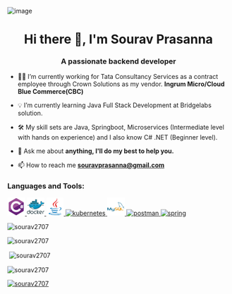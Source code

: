 ![image](https://user-images.githubusercontent.com/107973014/207370436-3076c072-e1bd-4351-bf85-32545e2d87ff.png)

<h1 align="center">Hi there 👋, I'm Sourav Prasanna</h1>
<h3 align="center">A passionate backend developer</h3>

- 👨‍💻 I’m currently working for Tata Consultancy Services as a contract employee through Crown Solutions as my vendor. **Ingrum Micro/Cloud Blue Commerce(CBC)**

- 💡 I’m currently learning Java Full Stack Development at Bridgelabs solution.

- 🛠  My skill sets are Java, Springboot, Microservices (Intermediate level with hands on experience) and I also know C# .NET (Beginner level).

- 💬 Ask me about **anything, I'll do my best to help you.**

- 📫 How to reach me **souravprasanna@gmail.com**

<h3 align="left">Languages and Tools:</h3>
<p align="left"> <a href="https://www.w3schools.com/cs/" target="_blank" rel="noreferrer"> <img src="https://raw.githubusercontent.com/devicons/devicon/master/icons/csharp/csharp-original.svg" alt="csharp" width="40" height="40"/> </a> <a href="https://www.docker.com/" target="_blank" rel="noreferrer"> <img src="https://raw.githubusercontent.com/devicons/devicon/master/icons/docker/docker-original-wordmark.svg" alt="docker" width="40" height="40"/> </a> <a href="https://www.java.com" target="_blank" rel="noreferrer"> <img src="https://raw.githubusercontent.com/devicons/devicon/master/icons/java/java-original.svg" alt="java" width="40" height="40"/> </a> <a href="https://kubernetes.io" target="_blank" rel="noreferrer"> <img src="https://www.vectorlogo.zone/logos/kubernetes/kubernetes-icon.svg" alt="kubernetes" width="40" height="40"/> </a> <a href="https://www.mysql.com/" target="_blank" rel="noreferrer"> <img src="https://raw.githubusercontent.com/devicons/devicon/master/icons/mysql/mysql-original-wordmark.svg" alt="mysql" width="40" height="40"/> </a> <a href="https://postman.com" target="_blank" rel="noreferrer"> <img src="https://www.vectorlogo.zone/logos/getpostman/getpostman-icon.svg" alt="postman" width="40" height="40"/> </a> <a href="https://spring.io/" target="_blank" rel="noreferrer"> <img src="https://www.vectorlogo.zone/logos/springio/springio-icon.svg" alt="spring" width="40" height="40"/> </a> </p>

<p align="left"> <img src="https://komarev.com/ghpvc/?username=sourav2707&label=Profile%20views&color=0e75b6&style=flat" alt="sourav2707" /> </p> 

<p><img align="center" src="https://github-readme-stats.vercel.app/api/top-langs?username=sourav2707&show_icons=true&locale=en&layout=compact" alt="sourav2707" /></p>

<p>&nbsp;<img align="center" src="https://github-readme-stats.vercel.app/api?username=sourav2707&show_icons=true&locale=en" alt="sourav2707" /></p>

<p><img align="center" src="https://github-readme-streak-stats.herokuapp.com/?user=sourav2707&" alt="sourav2707" /></p>

<p align="left"> <a href="https://github.com/ryo-ma/github-profile-trophy"><img src="https://github-profile-trophy.vercel.app/?username=sourav2707" alt="sourav2707" /></a> </p>
